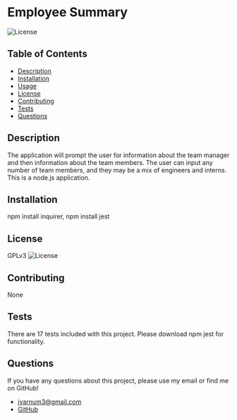   # Employee Summary
  ![License](https://img.shields.io/badge/License-%202.0-blue.svg)
  ## Table of Contents
  * [Description](#Description)
  * [Installation](#Installation)
  * [Usage](#Usage)
  * [License](#License)
  * [Contributing](#Contributing)
  * [Tests](#Tests)
  * [Questions](#Questions)
  ## Description
  The application will prompt the user for information about the team manager and then information about the team members. The user can input any number of team members, and they may be a mix of engineers and interns. This is a node.js application. 
  ## Installation
  npm install inquirer, npm install jest
  ## License
  GPLv3 ![License](https://img.shields.io/badge/License-%202.0-blue.svg)
  ## Contributing
  None
  ## Tests
  There are 17 tests included with this project. Please download npm jest for functionality.
  ## Questions
  If you have any questions about this project, please use my email or find me on GitHub!
  * jvarnum3@gmail.com
  * [GitHub](http://github.com/TicTac2992)
